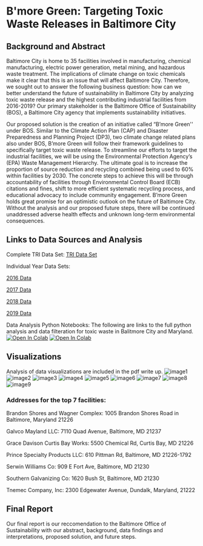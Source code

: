 # B'more Green: Targeting Toxic Waste Releases in Baltimore City 

## Background and Abstract
Baltimore City is home to 35 facilities involved in manufacturing, chemical manufacturing, electric power generation, metal mining, and hazardous waste treatment. The implications of climate change on toxic chemicals make it clear that this is an issue that will affect Baltimore City. Therefore, we sought out to answer the following business question: how can we better understand the future of sustainability in Baltimore City by analyzing toxic waste release and the highest contributing industrial facilities from 2016-2019? Our primary stakeholder is the Baltimore Office of Sustainability (BOS), a Baltimore City agency that implements sustainability initiatives. 

Our proposed solution is the creation of an initiative called “B’more Green'' under BOS. Similar to the Climate Action Plan (CAP) and Disaster Preparedness and Planning Project (DP3), two climate change related plans also under BOS, B’more Green will follow their framework guidelines to specifically target toxic waste release. To streamline our efforts to target the industrial facilities, we will be using the Environmental Protection Agency’s (EPA) Waste Management Hierarchy. The ultimate goal is to increase the proportion of source reduction and recycling combined being used to 60% within facilities by 2030. The concrete steps to achieve this will be through accountability of facilities through Environmental Control Board (ECB) citations and fines, shift to more efficient systematic recycling process, and educational advocacy to include community engagement. B’more Green holds great promise for an optimistic outlook on the future of Baltimore City. Without the analysis and our proposed future steps, there will be continued unaddressed adverse health effects and unknown long-term environmental consequences.

## Links to Data Sources and Analysis 
Complete TRI Data Set:
[TRI Data Set](https://github.com/katiesunsg/toxic-waste-releases-baltimorecity/blob/main/DataVisualizations_TRI_Dataset.xlsx)

Individual Year Data Sets:

[2016 Data](https://raw.githubusercontent.com/katiesunsg/toxic-waste-releases-baltimorecity/main/combined%20filtered.csv)

[2017 Data](https://raw.githubusercontent.com/katiesunsg/toxic-waste-releases-baltimorecity/main/tri_2016_md.csv)

[2018 Data](https://raw.githubusercontent.com/katiesunsg/toxic-waste-releases-baltimorecity/main/tri_2017_md.csv)

[2019 Data](https://raw.githubusercontent.com/katiesunsg/toxic-waste-releases-baltimorecity/main/tri_2018_md.csv)

Data Analysis Python Notebooks:
The following are links to the full python analysis and data filteration for toxic waste in Balitmore City and Maryland. 
[![Open In Colab](https://colab.research.google.com/assets/colab-badge.svg)](https://colab.research.google.com/drive/1pO4eHJu2X2zCqgOJj5fzHiShNbOVi-Ks?usp=sharing)
[![Open In Colab](https://colab.research.google.com/assets/colab-badge.svg)](https://colab.research.google.com/drive/1b6eWvln0RH4XMKx9dXtFnt42rIPLrbYT?usp=sharing)


## Visualizations 
Analysis of data visualizations are included in the pdf write up. 
![image1](https://github.com/katiesunsg/toxic-waste-releases-baltimorecity/blob/main/PieChart.png)
![image2](https://github.com/katiesunsg/toxic-waste-releases-baltimorecity/blob/main/annualreleasecounttop7.png)
![image3](https://github.com/katiesunsg/toxic-waste-releases-baltimorecity/blob/main/classification.png)
![image4](https://github.com/katiesunsg/toxic-waste-releases-baltimorecity/blob/main/totalcountoverall.png)
![image5](https://github.com/katiesunsg/toxic-waste-releases-baltimorecity/blob/main/sortedtopfacilitiespython.png)
![image6](https://github.com/katiesunsg/toxic-waste-releases-baltimorecity/blob/main/totaltoxicwasteMD.png)
![image7](https://github.com/katiesunsg/toxic-waste-releases-baltimorecity/blob/main/totalwastereleasedtop7.png)
![image8](https://github.com/katiesunsg/toxic-waste-releases-baltimorecity/blob/main/wastereleasesector.png)
![image9](https://github.com/katiesunsg/toxic-waste-releases-baltimorecity/blob/main/Red%20Top%207%20Facilities%20Map.JPG) 
### Addresses for the top 7 facilities:

Brandon Shores and Wagner Complex: 1005 Brandon Shores Road in Baltimore, Maryland 21226

Galvco Mayland LLC: 7110 Quad Avenue, Baltimore, MD 21237

Grace Davison Curtis Bay Works: 5500 Chemical Rd, Curtis Bay, MD 21226

Prince Specialty Products LLC: 610 Pittman Rd, Baltimore, MD 21226-1792

Serwin Williams Co: 909 E Fort Ave, Baltimore, MD 21230

Southern Galvanizing Co: 1620 Bush St, Baltimore, MD 21230

Tnemec Company, Inc: 2300 Edgewater Avenue, Dundalk, Maryland, 21222

## Final Report
Our final report is our reccomendation to the Baltimore Office of Sustainability with our abstract, background, data findings and interpretations, proposed solution, and future steps.
